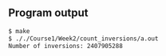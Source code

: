 <!-- gh-action-output -->
## Program output
```bash
$ make
$ ././Course1/Week2/count_inversions/a.out 
Number of inversions: 2407905288
```
<!-- gh-action-output end -->
